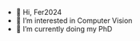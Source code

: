 - 👋 Hi, Fer2024
- 👀 I’m interested in Computer Vision
- 🌱 I’m currently doing my PhD

<!---
 FER2024 is a special ✨ repository because its `README.md` (this file) appears on your GitHub profile.
You can click the Preview link to take a look at your changes.
--->
